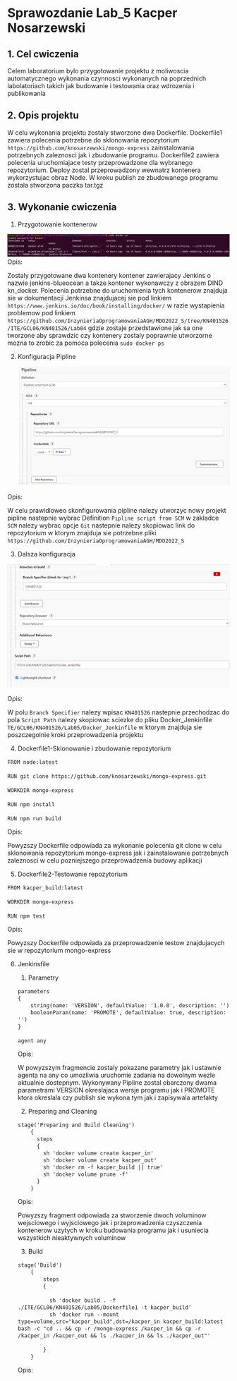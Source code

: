 # Sprawozdanie Lab_5 Kacper Nosarzewski
## 1. Cel cwiczenia
Celem laboratorium bylo przygotowanie projektu z moliwoscia automatycznego wykonania czynnosci wykonanych na poprzednich labolatoriach takich jak budowanie i testowania oraz wdrozenia i publikowania 

## 2. Opis projektu
W celu wykonania projektu zostaly stworzone dwa Dockerfile.
 Dockerfile1 zawiera polecenia potrzebne do sklonowania repozytorium `https://github.com/knosarzewski/mongo-express` zainstalowania potrzebnych zaleznosci jak i zbudowanie programu. 
 Dockerfile2 zawiera polecenia uruchomiajace testy przeprowadzone dla wybranego repozytorium.
 Deploy zostal przeprowadzony wewnatrz kontenera wykorzystujac obraz Node.
 W kroku publish ze zbudowanego programu zostala stworzona paczka tar.tgz

## 3. Wykonanie cwiczenia

 1. Przygotowanie kontenerow

 ![img](kontenery.PNG)
Opis:

Zostaly przygotowane dwa kontenery kontener zawierajacy Jenkins o nazwie jenkins-blueocean a takze kontener wykonawczy z obrazem DIND kn_docker.
Polecenia potrzebne do uruchomienia tych kontenerow znajduja sie w dokumentacji Jenkinsa znajdujacej sie pod linkiem 
`https://www.jenkins.io/doc/book/installing/docker/` w razie wystapienia problemow pod linkiem `https://github.com/InzynieriaOprogramowaniaAGH/MDO2022_S/tree/KN401526/ITE/GCL06/KN401526/Lab04` gdzie zostaje przedstawione jak sa one tworzone
aby sprawdzic czy kontenery zostaly poprawnie utworzorne mozna to zrobic za pomoca polecenia `sudo docker ps`

 2. Konfiguracja Pipline

    ![img](link_repo.PNG)

Opis:

W celu prawidloweo skonfigurowania pipline nalezy
 utworzyc nowy projekt pipline nastepnie wybrac 
 Definition `Pipline script from SCM` w zakladce `SCM` 
 nalezy wybrac opcje `Git` nastepnie nalezy 
 skopiowac link do repozytorium w ktorym znajduja sie potrzebne pliki
`https://github.com/InzynieriaOprogramowaniaAGH/MDO2022_S`
 
 3. Dalsza konfiguracja

  ![img](branch_jenkinsfile.PNG)


Opis:

W polu `Branch Specifier` nalezy wpisac `KN401526` nastepnie przechodzac do pola `Script Path` nalezy skopiowac sciezke do pliku 
Docker_Jenkinfile `TE/GCL06/KN401526/Lab05/Docker_Jenkinfile` w ktorym znajduja sie poszczegolnie kroki przeprowadzenia projektu

 4. Dockerfile1-Sklonowanie i zbudowanie repozytorium

 ```
 FROM node:latest

RUN git clone https://github.com/knosarzewski/mongo-express.git

WORKDIR mongo-express

RUN npm install

RUN npm run build
 ```
 Opis:

Powyzszy Dockerfile odpowiada za wykonanie polecenia git clone w celu sklonowania repozytorium mongo-express jak i zainstalowanie potrzebnych zaleznosci w celu pozniejszego przeprowadzenia budowy aplikacji 

5. Dockerfile2-Testowanie repozytorium

```
FROM kacper_build:latest

WORKDIR mongo-express

RUN npm test
```

Opis:

Powyzszy Dockerfile odpowiada za przeprowadzenie testow znajdujacych sie w repozytorium mongo-express

6. Jenkinsfile

    1. Parametry

    ```
    parameters
    {
        string(name: 'VERSION', defaultValue: '1.0.0', description: '')
        booleanParam(name: 'PROMOTE', defaultValue: true, description: '')
    }

    agent any
    ```
    Opis:

    W powyzszym fragmencie zostaly pokazane parametry jak i ustawnie agenta na any co umozliwia uruchomie zadania na dowolnym wezle aktualnie dostepnym. Wykonywany Pipline zostal obarczony dwama parametrami VERSION okreslajaca wersje programu jak i PROMOTE ktora okreslala czy publish sie wykona tym jak i zapisywala artefakty

    2. Preparing and Cleaning
    ```
    stage('Preparing and Build Cleaning')
     	{
     	  steps
     	  {
     	    sh 'docker volume create kacper_in'
            sh 'docker volume create kacper_out'
            sh 'docker rm -f kacper_build || true'
            sh 'docker volume prune -f'
     	  }
     	}
    ```

    Opis:

    Powyzszy fragment odpowiada za stworzenie dwoch voluminow wejsciowego i wyjsciowego jak i przeprowadzenia czyszczenia kontenerow uzytych w kroku budowania programu jak i usuniecia wszystkich nieaktywnych voluminow
    
    3. Build
    ```
    stage('Build') 
        {
            steps 
            {
              
              sh 'docker build . -f ./ITE/GCL06/KN401526/Lab05/Dockerfile1 -t kacper_build'
  	          sh 'docker run --mount type=volume,src="kacper_build",dst=/kacper_in kacper_build:latest bash -c "cd .. && cp -r /mongo-express /kacper_in && cp -r /kacper_in /kacper_out && ls ./kacper_in && ls ./kacper_out"'
            
            }
        }
    ```  

    Opis:
    
        
    












































